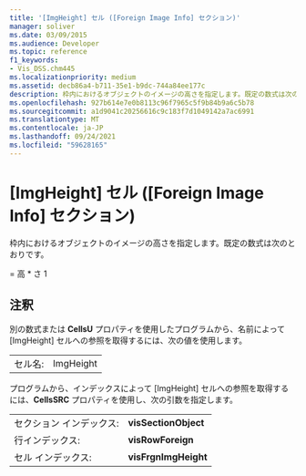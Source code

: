 ```yaml
---
title: '[ImgHeight] セル ([Foreign Image Info] セクション)'
manager: soliver
ms.date: 03/09/2015
ms.audience: Developer
ms.topic: reference
f1_keywords:
- Vis_DSS.chm445
ms.localizationpriority: medium
ms.assetid: decb86a4-b711-35e1-b9dc-744a84ee177c
description: 枠内におけるオブジェクトのイメージの高さを指定します。既定の数式は次のとおりです。
ms.openlocfilehash: 927b614e7e0b8113c96f7965c5f9b84b9a6c5b78
ms.sourcegitcommit: a1d9041c20256616c9c183f7d1049142a7ac6991
ms.translationtype: MT
ms.contentlocale: ja-JP
ms.lasthandoff: 09/24/2021
ms.locfileid: "59628165"
---
```

# <a name="imgheight-cell-foreign-image-info-section"></a>[ImgHeight] セル ([Foreign Image Info] セクション)

枠内におけるオブジェクトのイメージの高さを指定します。既定の数式は次のとおりです。
  
= 高 \* さ 1
  
## <a name="remarks"></a>注釈

別の数式または **CellsU** プロパティを使用したプログラムから、名前によって [ImgHeight] セルへの参照を取得するには、次の値を使用します。 
  
|||
|:-----|:-----|
| セル名:  <br/> | ImgHeight  <br/> |
   
プログラムから、インデックスによって [ImgHeight] セルへの参照を取得するには、**CellsSRC** プロパティを使用し、次の引数を指定します。 
  
|||
|:-----|:-----|
| セクション インデックス:  <br/> |**visSectionObject** <br/> |
| 行インデックス:  <br/> |**visRowForeign** <br/> |
| セル インデックス:  <br/> |**visFrgnImgHeight** <br/> |
   

